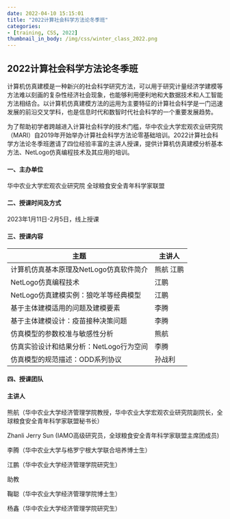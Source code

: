 ```yaml
---
date: 2022-04-10 15:15:01
title: "2022计算社会科学方法论冬季班"
categories:
- [training, CSS, 2022]
thumbnail_in_body: /img/css/winter_class_2022.png
---
```

## <div class="post_flex_center_center">2022计算社会科学方法论冬季班</div>

计算机仿真建模是一种新兴的社会科学研究方法，可以用于研究计量经济学建模等方法难以刻画的复杂性经济社会现象，也能够利用便利地和大数据技术和人工智能方法相结合。以计算机仿真建模方法的运用为主要特征的计算社会科学是一门迅速发展的前沿交叉学科，也是信息时代和数智时代社会科学的一个重要发展趋势。
<!-- more -->
为了帮助初学者跨越进入计算社会科学的技术门槛，华中农业大学宏观农业研究院（MARI）自2019年开始举办计算社会科学方法论零基础培训。2022计算社会科学方法论冬季班邀请了四位经验丰富的主讲人授课，提供计算机仿真建模分析基本方法、NetLogo仿真编程技术及其应用的培训。

#### 一、主办单位

华中农业大学宏观农业研究院  全球粮食安全青年科学家联盟

#### 二、授课时间及方式

2023年1月11日-2月5日，线上授课

#### 三、授课内容

| 主题                       | 主讲人    |
|--------------------------|--------|
| 计算机仿真基本原理及NetLogo仿真软件简介  | 	熊航 江鹏 | 
| NetLogo仿真编程技术            | 	江鹏    | 
| NetLogo仿真建模实例：狼吃羊等经典模型   | 	江鹏    | 
| 基于主体建模适用的问题及建模要素         | 	李腾    | 
| 基于主体建模设计：疫苗接种决策问题        | 	李腾    | 
| 仿真模型的参数校准与敏感性分析          | 	熊航    | 
| 仿真实验设计和结果分析：NetLogo行为空间	 | 李腾     | 
| 仿真模型的规范描述：ODD系列协议        | 	孙战利   | 

#### 四、授课团队

#### 主讲人

熊航（华中农业大学经济管理学院教授，华中农业大学宏观农业研究院副院长，全球粮食安全青年科学家联盟秘书长）

Zhanli Jerry Sun (IAMO高级研究员，全球粮食安全青年科学家联盟主席团成员)

李腾（华中农业大学与格罗宁根大学联合培养博士生）

江鹏（华中农业大学经济管理学院研究生）

助教

鞠聪（华中农业大学经济管理学院博士生）

杨鑫（华中农业大学经济管理学院研究生）
